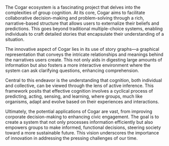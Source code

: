 The Cogar ecosystem is a fascinating project that delves into the complexities of group cognition. At its core, Cogar aims to facilitate collaborative decision-making and problem-solving through a rich, narrative-based structure that allows users to externalize their beliefs and predictions. This goes beyond traditional multiple-choice systems, enabling individuals to craft detailed stories that encapsulate their understanding of a situation.

The innovative aspect of Cogar lies in its use of story graphs—a graphical representation that conveys the intricate relationships and meanings behind the narratives users create. This not only aids in digesting large amounts of information but also fosters a more interactive environment where the system can ask clarifying questions, enhancing comprehension.

Central to this endeavor is the understanding that cognition, both individual and collective, can be viewed through the lens of active inference. This framework posits that effective cognition involves a cyclical process of predicting, acting, sensing, and learning, where groups, much like organisms, adapt and evolve based on their experiences and interactions.

Ultimately, the potential applications of Cogar are vast, from improving corporate decision-making to enhancing civic engagement. The goal is to create a system that not only processes information efficiently but also empowers groups to make informed, functional decisions, steering society toward a more sustainable future. This vision underscores the importance of innovation in addressing the pressing challenges of our time.
